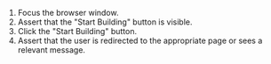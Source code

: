 1. Focus the browser window.
2. Assert that the "Start Building" button is visible.
3. Click the "Start Building" button.
4. Assert that the user is redirected to the appropriate page or sees a relevant message.
